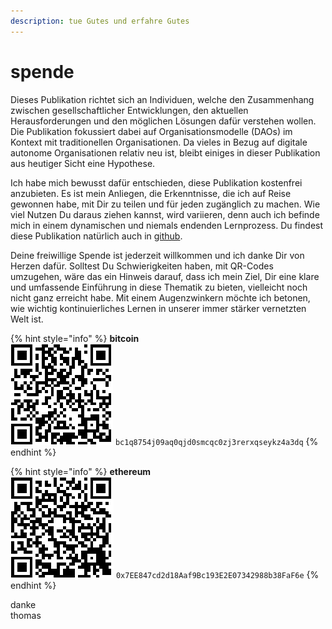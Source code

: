 ```yaml
---
description: tue Gutes und erfahre Gutes
---
```


# spende

Dieses Publikation richtet sich an Individuen, welche den Zusammenhang zwischen gesellschaftlicher Entwicklungen, den aktuellen Herausforderungen und den möglichen Lösungen dafür verstehen wollen. Die Publikation fokussiert dabei auf Organisationsmodelle (DAOs) im Kontext mit traditionellen Organisationen. Da vieles in Bezug auf digitale autonome Organisationen relativ neu ist, bleibt einiges in dieser Publikation aus heutiger Sicht eine Hypothese.&#x20;

Ich habe mich bewusst dafür entschieden, diese Publikation kostenfrei anzubieten. Es ist mein Anliegen, die Erkenntnisse, die ich auf Reise gewonnen habe, mit Dir zu teilen und für jeden zugänglich zu machen. Wie viel Nutzen Du daraus ziehen kannst, wird variieren, denn auch ich befinde mich in einem dynamischen und niemals endenden Lernprozess. Du findest diese Publikation natürlich auch in [github](https://github.com/DAOminds/book).

Deine freiwillige Spende ist jederzeit willkommen und ich danke Dir von Herzen dafür. Solltest Du Schwierigkeiten haben, mit QR-Codes umzugehen, wäre das ein Hinweis darauf, dass ich mein Ziel, Dir eine klare und umfassende Einführung in diese Thematik zu bieten, vielleicht noch nicht ganz erreicht habe. Mit einem Augenzwinkern möchte ich betonen, wie wichtig kontinuierliches Lernen in unserer immer stärker vernetzten Welt ist.



{% hint style="info" %}
**bitcoin**\
![](<.gitbook/assets/Screenshot 2023-07-12 at 10.21.24 (1).png>) `bc1q8754j09aq0qjd0smcqc0zj3rerxqseykz4a3dq`
{% endhint %}

{% hint style="info" %}
**ethereum**\
![](<.gitbook/assets/Screenshot 2023-07-12 at 10.20.22 (2).png>) `0x7EE847cd2d18Aaf9Bc193E2E07342988b38FaF6e`
{% endhint %}



danke\
thomas
